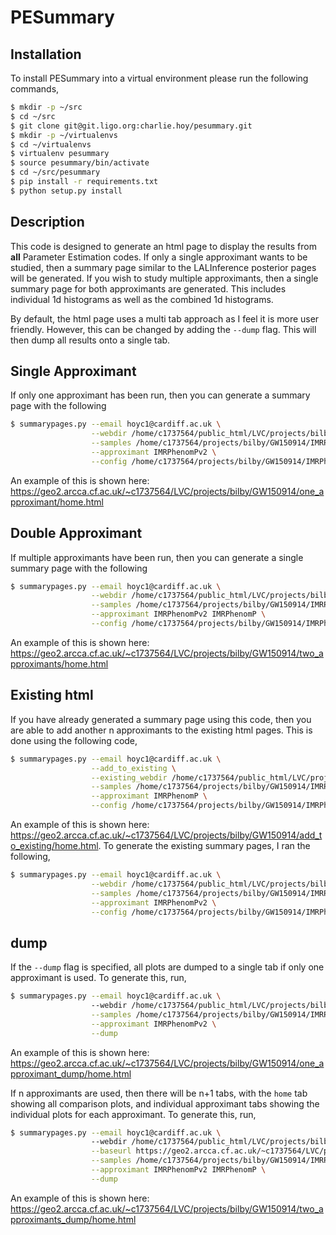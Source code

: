 # PESummary

Installation
------------

To install PESummary into a virtual environment please run the following commands,

```bash
$ mkdir -p ~/src
$ cd ~/src
$ git clone git@git.ligo.org:charlie.hoy/pesummary.git
$ mkdir -p ~/virtualenvs
$ cd ~/virtualenvs
$ virtualenv pesummary
$ source pesummary/bin/activate
$ cd ~/src/pesummary
$ pip install -r requirements.txt
$ python setup.py install
```

Description
-------------

This code is designed to generate an html page to display the results from **all** Parameter Estimation codes. If only a single approximant wants to be studied, then a summary page similar to the LALInference posterior pages will be generated. If you wish to study multiple approximants, then a single summary page for both approximants are generated. This includes individual 1d histograms as well as the combined 1d histograms. 

By default, the html page uses a multi tab approach as I feel it is more user friendly. However, this can be changed by adding the `--dump` flag. This will then dump all results onto a single tab.

Single Approximant
-------------

If only one approximant has been run, then you can generate a summary page with the following

```bash
$ summarypages.py --email hoyc1@cardiff.ac.uk \
                  --webdir /home/c1737564/public_html/LVC/projects/bilby/GW150914/one_approximant \
                  --samples /home/c1737564/projects/bilby/GW150914/IMRPhenomPv2/outdir/GW150914_result.h5 \
                  --approximant IMRPhenomPv2 \
                  --config /home/c1737564/projects/bilby/GW150914/IMRPhenomPv2/config.ini
```

An example of this is shown here: https://geo2.arcca.cf.ac.uk/~c1737564/LVC/projects/bilby/GW150914/one_approximant/home.html

Double Approximant
-------------

If multiple approximants have been run, then you can generate a single summary page with the following

```bash
$ summarypages.py --email hoyc1@cardiff.ac.uk \
                  --webdir /home/c1737564/public_html/LVC/projects/bilby/GW150914/two_approximants \
                  --samples /home/c1737564/projects/bilby/GW150914/IMRPhenomPv2/outdir/GW150914_result.h5 /home/c1737564/projects/bilby/GW150914/IMRPhenomP/outdir/GW150914_result.h5 \
                  --approximant IMRPhenomPv2 IMRPhenomP \
                  --config /home/c1737564/projects/bilby/GW150914/IMRPhenomPv2/config.ini /home/c1737564/projects/bilby/GW150914/IMRPhenomP/config.ini
```

An example of this is shown here: https://geo2.arcca.cf.ac.uk/~c1737564/LVC/projects/bilby/GW150914/two_approximants/home.html

Existing html
-------------

If you have already generated a summary page using this code, then you are able to add another n approximants to the existing html pages. This is done using the following code,

```bash
$ summarypages.py --email hoyc1@cardiff.ac.uk \
                  --add_to_existing \
                  --existing_webdir /home/c1737564/public_html/LVC/projects/bilby/GW150914/add_to_existing \
                  --samples /home/c1737564/projects/bilby/GW150914/IMRPhenomP/outdir/GW150914_result.h5 \
                  --approximant IMRPhenomP \
                  --config /home/c1737564/projects/bilby/GW150914/IMRPhenomP/config.ini
```

An example of this is shown here: https://geo2.arcca.cf.ac.uk/~c1737564/LVC/projects/bilby/GW150914/add_to_existing/home.html. To generate the existing summary pages, I ran the following,

```bash
$ summarypages.py --email hoyc1@cardiff.ac.uk \
                  --webdir /home/c1737564/public_html/LVC/projects/bilby/GW150914/add_to_existing \
                  --samples /home/c1737564/projects/bilby/GW150914/IMRPhenomPv2/outdir/GW150914_result.h5 \
                  --approximant IMRPhenomPv2 \
                  --config /home/c1737564/projects/bilby/GW150914/IMRPhenomPv2/config.ini
```

dump
-------------

If the `--dump` flag is specified, all plots are dumped to a single tab if only one approximant is used. To generate this, run,

```bash
$ summarypages.py --email hoyc1@cardiff.ac.uk \                                  
                  --webdir /home/c1737564/public_html/LVC/projects/bilby/GW150914/one_approximant \
                  --samples /home/c1737564/projects/bilby/GW150914/IMRPhenomPv2/outdir/GW150914_result.h5 \
                  --approximant IMRPhenomPv2 \
                  --dump
```

An example of this is shown here: https://geo2.arcca.cf.ac.uk/~c1737564/LVC/projects/bilby/GW150914/one_approximant_dump/home.html

If n approximants are used, then there will be n+1 tabs, with the `home` tab showing all comparison plots, and individual approximant tabs showing the individual plots for each approximant. To generate this, run,

```bash
$ summarypages.py --email hoyc1@cardiff.ac.uk \                                  
                  --webdir /home/c1737564/public_html/LVC/projects/bilby/GW150914/two_approximants \
                  --baseurl https://geo2.arcca.cf.ac.uk/~c1737564/LVC/projects/bilby/GW150914/two_approximants \
                  --samples /home/c1737564/projects/bilby/GW150914/IMRPhenomPv2/outdir/GW150914_result.h5 /home/c1737564/projects/bilby/GW150914/IMRPhenomP/outdir/GW150914_result.h5 \
                  --approximant IMRPhenomPv2 IMRPhenomP \
                  --dump
```

An example of this is shown here: https://geo2.arcca.cf.ac.uk/~c1737564/LVC/projects/bilby/GW150914/two_approximants_dump/home.html
